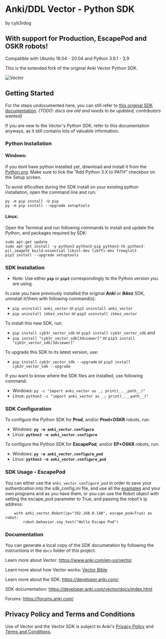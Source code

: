 
# Anki/DDL Vector - Python SDK
by cyb3rdog

## With support for Production, EscapePod and OSKR robots!
Compatible with Ubuntu 16.04 - 20.04 and Python 3.6.1 - 3.9

This is the extended fork of the original Anki Vector Python SDK.

![Vector](docs/source/images/vector-sdk-alpha.jpg)


## Getting Started

For the steps undocumented here, you can still refer to [this original SDK documentation](https://developer.anki.com/vector/docs/index.html). 
*(TODO: docs are old and needs to be updated, contributors wanted)*

If you are new to the Vector's Python SDK, refer to this documentation anyways, as it still contains lots of valuable information.


### Python Installation

#### Windows:

If you dont have python installed yet, download and install it from the [Python.org](https://www.python.org/downloads/windows/). 
Make sure to tick the “Add Python 3.X to PATH” checkbox on the Setup screen.

To avoid dificulties during the SDK install on your existing python installation, open the command line and run:

```
py -m pip install -U pip
py -m pip install --upgrade setuptools
```

#### Linux:

Open the Terminal and run following commands to install and update the Python, and packages required by SDK:

```
sudo apt-get update
sudo apt-get install -y python3 python3-pip python3-tk python3-pil.imagetk build-essential libssl-dev libffi-dev freeglut3
pip3 install --upgrade setuptools
```

### SDK Installation

 - Note: Use either **```pip```** or **```pip3```** correspondingly to the Python version you are using.

In case you have previously installed the original ***Anki*** or ***Ikkez*** SDK, uninstall it/them with following command(s):

- ```pip uninstall anki_vector``` or ```pip3 uninstall anki_vector```
- ```pip uninstall ikkez_vector``` or ```pip3 uninstall ikkez_vector```

To install this new SDK, run:

- ```pip install cyb3r_vector_sdk``` or ```pip3 install cyb3r_vector_sdk```
and
- ```pip install "cyb3r_vector_sdk[3dviewer]"``` or ```pip3 install "cyb3r_vector_sdk[3dviewer]"```


To upgrade this SDK to its latest version, use:

- ```pip install cyb3r_vector_sdk --upgrade``` or ```pip3 install cyb3r_vector_sdk --upgrade```


If you want to know where the SDK files are installed, use following command:

- Windows:  ```py -c "import anki_vector as _; print(_.__path__)"```
- Linux:    ```python3 -c "import anki_vector as _; print(_.__path__)"```


### SDK Configuration

To configure the Python SDK for **Prod**, and/or **Prod+OSKR** robots, run:

- Windows:  **```py -m anki_vector.configure```**
- Linux:    **```python3 -m anki_vector.configure```**

To configure the Python SDK for **EscapePod**, and/or **EP+OSKR** robots, run:

- Windows:  **```py -m anki_vector.configure_pod```**
- Linux:    **```python3 -m anki_vector.configure_pod```**


### SDK Usage - EscapePod

You can either use the ```anki_vector.configure_pod``` in order to save your authentication into the sdk_config.ini file, and use all the [examples](https://github.com/cyb3rdog/vector-python-sdk/tree/master/examples) and your own programs and as you have them, or you can use the Robot object with setting the escape_pod parameter to True, and passing the robot's ip address:

```
    with anki_vector.Robot(ip="192.168.0.148", escape_pod=True) as robot:
        robot.behavior.say_text("Hello Escape Pod")
```


### Documentation

You can generate a local copy of the SDK documetation by
following the instructions in the `docs` folder of this project.

Learn more about Vector: https://www.anki.com/en-us/vector

Learn more about how Vector works: [Vector Bible](https://github.com/GooeyChickenman/victor/blob/master/documentation/Vector-TRM.pdf)

Learn more about the SDK: https://developer.anki.com/

SDK documentation: https://developer.anki.com/vector/docs/index.html

Forums: https://forums.anki.com/


## Privacy Policy and Terms and Conditions

Use of Vector and the Vector SDK is subject to Anki's [Privacy Policy](https://www.anki.com/en-us/company/privacy) and [Terms and Conditions](https://www.anki.com/en-us/company/terms-and-conditions).
